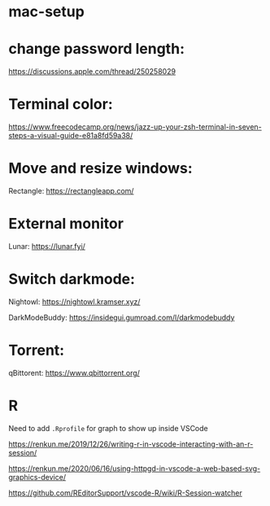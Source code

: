 # mac-setup

# change password length:
https://discussions.apple.com/thread/250258029

# Terminal color:
https://www.freecodecamp.org/news/jazz-up-your-zsh-terminal-in-seven-steps-a-visual-guide-e81a8fd59a38/

# Move and resize windows: 
Rectangle: https://rectangleapp.com/

# External monitor
Lunar: https://lunar.fyi/

# Switch darkmode: 
Nightowl: https://nightowl.kramser.xyz/

DarkModeBuddy: https://insidegui.gumroad.com/l/darkmodebuddy

# Torrent:
qBittorent: https://www.qbittorrent.org/

# R 
Need to add `.Rprofile` for graph to show up inside VSCode

https://renkun.me/2019/12/26/writing-r-in-vscode-interacting-with-an-r-session/

https://renkun.me/2020/06/16/using-httpgd-in-vscode-a-web-based-svg-graphics-device/

https://github.com/REditorSupport/vscode-R/wiki/R-Session-watcher
